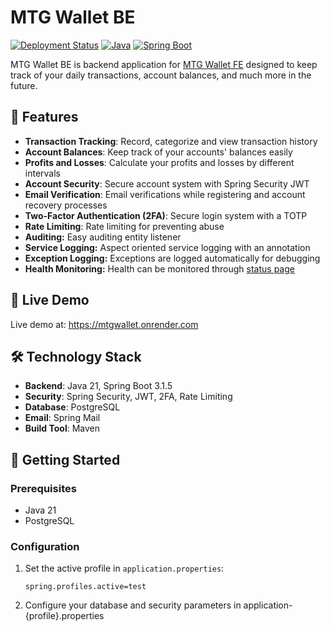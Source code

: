 # MTG Wallet BE

[![Deployment Status](https://img.shields.io/badge/status-live-brightgreen)](https://mtgwallet-be.onrender.com)
[![Java](https://img.shields.io/badge/Java-21-orange)](https://www.oracle.com/java/)
[![Spring Boot](https://img.shields.io/badge/Spring%20Boot-3.1.5-green)](https://spring.io/projects/spring-boot)

MTG Wallet BE is backend application for [MTG Wallet FE](https://github.com/TolgaGolet/mtg-wallet-fe) designed to keep
track of your daily transactions, account balances, and much more in the future.

## 🌟 Features

- **Transaction Tracking**: Record, categorize and view transaction history
- **Account Balances**: Keep track of your accounts' balances easily
- **Profits and Losses**: Calculate your profits and losses by different intervals
- **Account Security**: Secure account system with Spring Security JWT
- **Email Verification**: Email verifications while registering and account recovery processes
- **Two-Factor Authentication (2FA)**: Secure login system with a TOTP
- **Rate Limiting**: Rate limiting for preventing abuse
- **Auditing:** Easy auditing entity listener
- **Service Logging:** Aspect oriented service logging with an annotation
- **Exception Logging:** Exceptions are logged automatically for debugging
- **Health Monitoring:** Health can be monitored through [status page](https://kk23vgsq.status.cron-job.org/)

## 🚀 Live Demo

Live demo at: https://mtgwallet.onrender.com

## 🛠️ Technology Stack

- **Backend**: Java 21, Spring Boot 3.1.5
- **Security**: Spring Security, JWT, 2FA, Rate Limiting
- **Database**: PostgreSQL
- **Email**: Spring Mail
- **Build Tool**: Maven

## 🚦 Getting Started

### Prerequisites

- Java 21
- PostgreSQL

### Configuration

1. Set the active profile in `application.properties`:

    ```properties
    spring.profiles.active=test
    ```

2. Configure your database and security parameters in application-{profile}.properties